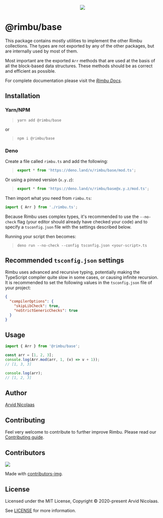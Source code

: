 <p align="center">
    <img src="https://github.com/rimbu-org/rimbu/raw/main/assets/rimbu_logo.svg" />
</p>

# @rimbu/base

This package contains mostly utilities to implement the other Rimbu collections. The types are not exported by any of the other packages, but are internally used by most of them.

Most important are the exported `Arr` methods that are used at the basis of all the block-based data structures. These methods should be as correct and efficient as possible.

For complete documentation please visit the _[Rimbu Docs](https://rimbu.org)_.

## Installation

### Yarn/NPM

> `yarn add @rimbu/base`

or

> `npm i @rimbu/base`

### Deno

Create a file called `rimbu.ts` and add the following:

> ```ts
> export * from 'https://deno.land/x/rimbu/base/mod.ts';
> ```

Or using a pinned version (`x.y.z`):

> ```ts
> export * from 'https://deno.land/x/rimbu/base@x.y.z/mod.ts';
> ```

Then import what you need from `rimbu.ts`:

```ts
import { Arr } from './rimbu.ts';
```

Because Rimbu uses complex types, it's recommended to use the `--no-check` flag (your editor should already have checked your code) and to specify a `tsconfig.json` file with the settings described below.

Running your script then becomes:

> `deno run --no-check --config tsconfig.json <your-script>.ts`

## Recommended `tsconfig.json` settings

Rimbu uses advanced and recursive typing, potentially making the TypeScript compiler quite slow in some cases, or causing infinite recursion. It is recommended to set the following values in the `tsconfig.json` file of your project:

```json
{
  "compilerOptions": {
    "skipLibCheck": true,
    "noStrictGenericChecks": true
  }
}
```

## Usage

```ts
import { Arr } from '@rimbu/base';

const arr = [1, 2, 3];
console.log(Arr.mod(arr, 1, (v) => v + 1));
// [1, 3, 3]

console.log(arr);
// [1, 2, 3]
```

## Author

[Arvid Nicolaas](https://github.com/vitoke)

## Contributing

Feel very welcome to contribute to further improve Rimbu. Please read our [Contributing guide](../../CONTRIBUTING.md).

## Contributors

<img src = "https://contrib.rocks/image?repo=vitoke/iternal"/>

Made with [contributors-img](https://contrib.rocks).

## License

Licensed under the MIT License, Copyright © 2020-present Arvid Nicolaas.

See [LICENSE](./LICENSE) for more information.
